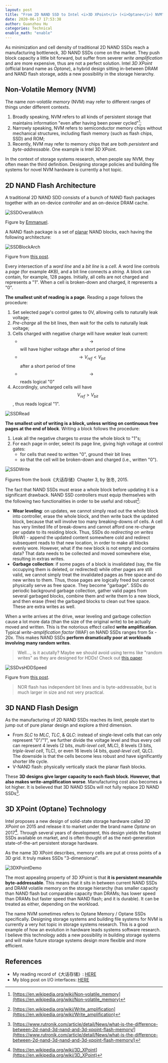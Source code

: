 ```yaml
---
layout: post
title: "From 2D NAND SSD to Intel <i>3D XPoint</i> (<i>Optane</i>) NVM"
date: 2020-06-17 17:53:38
author: Guanzhou Hu
categories: Technical
enable_math: "enable"
---
```


As minimization and cell density of traditional 2D NAND SSDs reach a manufacturing bottleneck, 3D NAND SSDs come on the market. They push block capacity a little bit forward, but suffer from severer *write amplification* and are more expensive, thus are not a perfect solution. Intel *3D XPoint* (official brand name as *Optane*), a hybrid design sitting in-between DRAM and NAND flash storage, adds a new possibility in the storage hierarchy.

## Non-Volatile Memory (NVM)

The name *non-volatile memory* (NVM) may refer to different ranges of things under different contexts.

1. Broadly speaking, NVM refers to all kinds of persistent storage that maintains information "even after having been power cycled"[^1];
2. Narrowly speaking, NVM refers to semiconductor memory chips without mechanical structures, including flash memory (such as flash chips, SSD) and ROM;
3. Recently, NVM may refer to memory chips that are both *persistent* and *byte-addressable*. One example is Intel 3D XPoint.

In the context of storage systems research, when people say NVM, they often mean the third definition. Designing storage policies and building file systems for novel NVM hardware is currently a hot topic.

## 2D NAND Flash Architecture

A traditional 2D NAND SDD consists of a bunch of NAND flash packages together with an on-device *controller* and an on-device DRAM cache.

![SSDOverallArch](/assets/img/nand-ssd-architecture.jpg)

Figure by [Emmanuel](http://codecapsule.com/2014/02/12/coding-for-ssds-part-2-architecture-of-an-ssd-and-benchmarking/).

A NAND flash package is a set of <u>planar</u> NAND blocks, each having the following architecture:

![SSDBlockArch](/assets/img/nand-block-architecture.png)

Figure from [this post](https://www.cactus-tech.com/resources/blog/details/solid-state-drive-primer-4-nand-architecture-pages-blocks/).

Every intersection of a *word line* and a *bit line* is a *cell*. A word line controls a *page* (for example 4KB), and a bit line connects a *string*. A block can contain, for example, 128 pages. Initially, all cells are not charged and represents a "1". When a cell is broken-down and charged, it represents a "0".

**The smallest unit of reading is a page**. Reading a page follows the procedure:

1. Set selected page's control gates to 0V, allowing cells to naturally leak voltage;
2. *Pre-charge* all the bit lines, then wait for the cells to naturally leak voltage;
3. Cells charged with negative charge will have weaker leak current:
    - $$\rightarrow$$ will have higher voltage after a short period of time
    - $$\rightarrow V_{ref} < V_{bit}$$ after a short period of time
    - $$\rightarrow$$ reads logical "0"
4. Accordingly, uncharged cells will have $$V_{ref} > V_{bit}$$, thus reads logical "1".

![SSDRead](/assets/img/nand-ssd-read.png)

**The smallest unit of writing is a block, unless writing on continuous free pages at the end of block**. Writing a block follows the procedure:

1. Leak all the negative charges to *erase* the whole block to "1"s;
2. For each page in order, select its page line, giving high voltage at control gates:
    - for cells that need to written "0", ground their bit lines
    - so that the cell will be broken-down and charged (i.e., written "0").

![SSDWrite](/assets/img/nand-ssd-write.png)

Figures from the book《大话存储》Chapter 3, by 张冬, 2015.

The fact that NAND SSDs must erase a whole block before updating it is a significant drawback. NAND SSD controllers must equip themselves with the following two functionalities in order to be useful and robust[^2]:

- **Wear leveling**: on updates, we cannot simply read out the whole block into controller, erase the whole block, and then write back the updated block, because that will involve too many breaking-downs of cells. A cell has very limited life of break-downs and cannot afford one re-charge per update to its residing block. Thus, SSDs do *redirecting on writes* (RoW) - append the updated content somewhere cold and redirect subsequent reads to that new location, in order to make all blocks evenly wore. However, what if the new block is not empty and contains data? That data needs to be collected and moved somewhere else, resulting in extras writes.
- **Garbage collection**: if some pages of a block is invalidated (say, the file occupying them is deleted, or redirected) while other pages are still valid, we cannot simply treat the invalidated pages as free space and do new writes to them. Thus, those pages are logically freed but cannot physically serve as free space. They become "garbage". SSDs do periodic background garbage collection, gather valid pages from several garbaged blocks, combine them and write them to a new block, and then erase (free) the garbaged blocks to clean out free space. These are extra writes as well.

When a write arrives at the drive, wear leveling and garbage collection cause a lot more data (than the size of the original write) to be actually moved and written. This is the notorious effect called **write amplification**. Typical *write-amplification factor* (WAF) on NAND SSDs ranges from 5x - 20x. This makes NAND SSDs **perform dramatically poor at workloads involving many random writes**.

> Well..., is it acutally? Maybe we should avoid using terms like "random writes" as they are designed for HDDs! Check out [this paper](http://pages.cs.wisc.edu/~jhe/eurosys17-he.pdf).

![SSDvsHDDSpeed](/assets/img/ssd-hdd-speed.jpg)

Figure from [this post](https://www.enterprisestorageforum.com/storage-hardware/ssd-vs-hdd-speed.html).

> NOR flash has independent bit lines and is byte-addressable, but is much larger in size and not very practical.

## 3D NAND Flash Design

As the manufacturing of 2D NAND SSDs reaches its limit, people start to jump out of pure planar design and explore a third dimension.

- From *SLC* to *MLC*, *TLC*, & *QLC*: instead of single-level cells that can only represent "0"/"1", we further divide the voltage level and thus every cell can represent 4 levels (2 bits, *multi-level cell*, MLC), 8 levels (3 bits, *triple-level cell*, TLC), or even 16 levels (4 bits, *quad-level cell*, QLC). The downside is that the cells become less robust and have significantly shorter life cycle.
- V-NAND flash: physically vertically stack the planar flash blocks.

These **3D designs give larger capacity to each flash block. However, that also makes write-amplification worse**. Manufacturing cost also becomes a lot higher. It is believed that 3D NAND SSDs will not fully replace 2D NAND SSDs[^3].

## 3D XPoint (Optane) Technology

Intel proposes a new design of solid-state storage hardware called *3D XPoint* on 2015 and release it to market under the brand name *Optane* on 2017[^4]. Through several years of development, this design yields the fastest SSDs available on market, and is often thought of as the next-generation state-of-the-art persistent storage hardware.

As the name 3D XPoint describes, memory cells are put at cross points of a 3D grid. It truly makes SSDs "3-dimensional".

![3DXPointDemo](/assets/img/3d-xpoint-diagram.jpg)

The most appealing property of 3D XPoint is that **it is persistent meanwhile byte-addressable**. This means that it sits in between current NAND SSDs and DRAM volatile memory on the storage hierarchy (has smaller capacity than NAND flash but comparable capacity than DRAMs; has lower speed than DRAMs but faster speed than NAND flash; and it is durable). It can be treated as either, depending on the workload.

The name NVM sometimes refers to Optane Memory / Optane SSDs specifically. Designing storage systems and building file systems for NVM is currently a very hot topic in storage systems research. This is a good example of how an evolution in hardware leads systems software research. I believe this technology adds a new possibility in building storage systems and will make future storage systems design more flexible and more efficient.

## References

- My reading record of《大话存储》: [HERE](https://www.josehu.com/assets/file/book-dahuacunchu-zhangdong.pdf)
- My blog post on I/O interfaces: [HERE](https://www.josehu.com/technical/2019/10/17/storage-acronyms.html)

[^1]: [https://en.wikipedia.org/wiki/Non-volatile_memory](https://en.wikipedia.org/wiki/Non-volatile_memory)
[^2]: [https://en.wikipedia.org/wiki/Write_amplification](https://en.wikipedia.org/wiki/Write_amplification)
[^3]: [https://www.rutronik.com/article/detail/News/what-is-the-difference-between-2d-nand-3d-nand-and-3d-xpoint-flash-memory/](https://www.rutronik.com/article/detail/News/what-is-the-difference-between-2d-nand-3d-nand-and-3d-xpoint-flash-memory/)
[^4]: [https://en.wikipedia.org/wiki/3D_XPoint](https://en.wikipedia.org/wiki/3D_XPoint)
